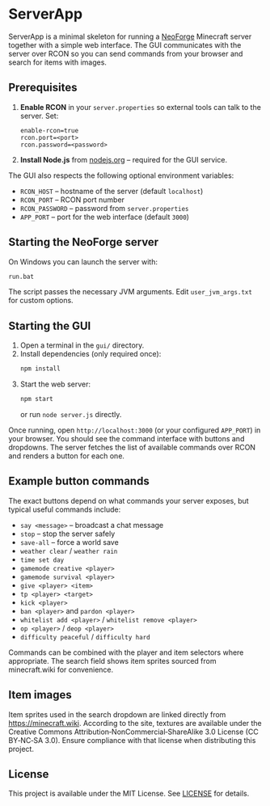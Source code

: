 # ServerApp

ServerApp is a minimal skeleton for running a [NeoForge](https://neoforged.net/) Minecraft server together with a simple web interface. The GUI communicates with the server over RCON so you can send commands from your browser and search for items with images.

## Prerequisites

1. **Enable RCON** in your `server.properties` so external tools can talk to the server. Set:
   ```
   enable-rcon=true
   rcon.port=<port>
   rcon.password=<password>
   ```
2. **Install Node.js** from [nodejs.org](https://nodejs.org/) – required for the GUI service.

The GUI also respects the following optional environment variables:

- `RCON_HOST` – hostname of the server (default `localhost`)
- `RCON_PORT` – RCON port number
- `RCON_PASSWORD` – password from `server.properties`
- `APP_PORT` – port for the web interface (default `3000`)

## Starting the NeoForge server

On Windows you can launch the server with:

```bat
run.bat
```

The script passes the necessary JVM arguments. Edit `user_jvm_args.txt` for custom options.

## Starting the GUI

1. Open a terminal in the `gui/` directory.
2. Install dependencies (only required once):
   ```bash
   npm install
   ```
3. Start the web server:
   ```bash
   npm start
   ```
   or run `node server.js` directly.

Once running, open `http://localhost:3000` (or your configured `APP_PORT`) in your browser. You should see the command interface with buttons and dropdowns. The server fetches the list of available commands over RCON and renders a button for each one.

## Example button commands

The exact buttons depend on what commands your server exposes, but typical useful commands include:

- `say <message>` – broadcast a chat message
- `stop` – stop the server safely
- `save-all` – force a world save
- `weather clear` / `weather rain`
- `time set day`
- `gamemode creative <player>`
- `gamemode survival <player>`
- `give <player> <item>`
- `tp <player> <target>`
- `kick <player>`
- `ban <player>` and `pardon <player>`
- `whitelist add <player>` / `whitelist remove <player>`
- `op <player>` / `deop <player>`
- `difficulty peaceful` / `difficulty hard`

Commands can be combined with the player and item selectors where appropriate. The search field shows item sprites sourced from minecraft.wiki for convenience.

## Item images

Item sprites used in the search dropdown are linked directly from <https://minecraft.wiki>. According to the site, textures are available under the Creative Commons Attribution‑NonCommercial‑ShareAlike 3.0 License (CC BY‑NC‑SA 3.0). Ensure compliance with that license when distributing this project.

## License

This project is available under the MIT License. See [LICENSE](LICENSE) for details.
